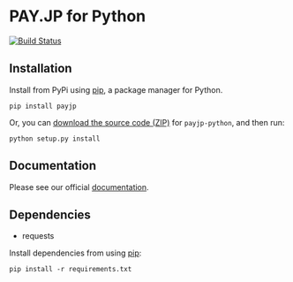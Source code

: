 # PAY.JP for Python

[![Build Status](https://github.com/payjp/payjp-python/actions/workflows/test.yml/badge.svg?branch=master)](https://github.com/payjp/payjp-python/actions)

## Installation

Install from PyPi using [pip](http://www.pip-installer.org/en/latest/), a
package manager for Python.

    pip install payjp

Or, you can [download the source code
(ZIP)](https://github.com/payjp/payjp-python/zipball/master "payjp-python
source code") for `payjp-python`, and then run:

    python setup.py install

## Documentation

Please see our official [documentation](https://pay.jp/docs/api).

## Dependencies

- requests

Install dependencies from using [pip](http://www.pip-installer.org/en/latest/):

    pip install -r requirements.txt

